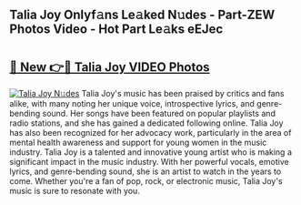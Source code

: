 ## Talia Joy Onlyf𝚊ns Le𝚊ked N𝚞des - Part-ZEW Photos Video - Hot Part Le𝚊ks eEJec

# <h2><a href="http://ab55327.deff.icu/?id=Talia+Joy">🔗 New 👉🔴 Talia Joy VIDEO Photos</a></h2>

[![Talia Joy N𝚞des](https://i.imgur.com/rIISA9y.gif)](http://ab55327.deff.icu/?id=Talia+Joy)
Talia Joy's music has been praised by critics and fans alike, with many noting her unique voice, introspective lyrics, and genre-bending sound. Her songs have been featured on popular playlists and radio stations, and she has gained a dedicated following online. Talia Joy has also been recognized for her advocacy work, particularly in the area of mental health awareness and support for young women in the music industry. Talia Joy is a talented and innovative young artist who is making a significant impact in the music industry. With her powerful vocals, emotive lyrics, and genre-bending sound, she is an artist to watch in the years to come. Whether you're a fan of pop, rock, or electronic music, Talia Joy's music is sure to resonate with you.
